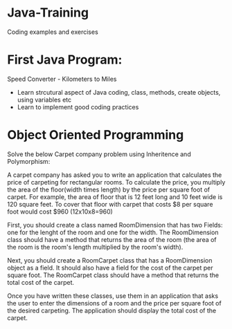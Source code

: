 # Java-Training
Coding examples and exercises

# First Java Program: 

Speed Converter - Kilometers to Miles
 - Learn strcutural aspect of Java coding, class, methods, create objects, using variables etc
 - Learn to implement good coding practices


# Object Oriented Programming 

Solve the below Carpet company problem using Inheritence and Polymorphism:

A carpet company has asked you to write an application that calculates the price of carpeting for rectangular rooms. To calculate the price, you multiply the area of the floor(width times length) by the price per square foot of carpet. For example, the area of floor that is 12 feet long and 10 feet wide is 120 square feet. To cover that floor with carpet that costs $8 per square foot would cost $960 (12x10x8=960)

First, you should create a class named RoomDimension that has two Fields: one for the lenght of the room and one for the width. The RoomDimension class should have a method that returns the area of the room (the area of the room is the room's length multiplied by the room's width).

Next, you should create a RoomCarpet class that has a RoomDimension object as a field. It should also have a field for the cost of the carpet per square foot. The RoomCarpet class should have a method that returns the total cost of the carpet.

Once you have written these classes, use them in an application that asks the user to enter the dimensions of a room and the price per square foot of the desired carpeting. The application should display the total cost of the carpet.
